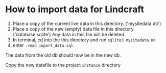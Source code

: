 # How to import data for Lindcraft

1. Place a copy of the current live data in this directory. ('mysitedata.db')
2. Place a copy of the new (empty) data file in this directory. ('database.sqlite') 
Any data in this file will be deleted
3. In terminal, cd into the this directory and run `sqlite3 mysitedata.md`
4. enter `.read import_data.sql`

The data from the old db should now be in the new db.

Copy the new datafile to the project `instance` directory
